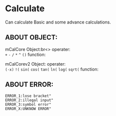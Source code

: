 # Calculate
Can calculate Basic and some advance calculations.

## ABOUT OBJECT:
mCalCore Object:br<>
operater:<br>
`+` `-` `/` `*` `^` `()`
function:<br>


mCalCorev2 Object:
operater:<br>
`(-x)` `!(` `sin(` `cos(` `tan(` `ln(` `log(` `sqrt(`
function:<br>

## ABOUT ERROR:
	ERROR_1:lose bracket"
	ERROR_2:illegal input"
	ERROR_3:symbol error"
	ERROR_X:UNKNOW ERROR"
